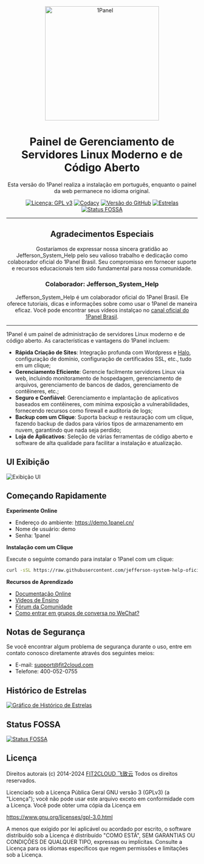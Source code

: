 <div align="center">
  <a href="https://1panel.cn"><img src="http://1panel.oss-cn-hangzhou.aliyuncs.com/img/1panel-logo.png" alt="1Panel" width="300" /></a>
</div>

<h1 align="center">Painel de Gerenciamento de Servidores Linux Moderno e de Código Aberto</h1>

<p align="center">Esta versão do 1Panel realiza a instalação em português, enquanto o painel da web permanece no idioma original.</p>

<div align="center">
  <a href="https://www.gnu.org/licenses/gpl-3.0.html"><img src="https://shields.io/github/license/1Panel-dev/1Panel?color=%231890FF" alt="Licença: GPL v3"></a>
  <a href="https://app.codacy.com/gh/1Panel-dev/1Panel?utm_source=github.com&utm_medium=referral&utm_content=1Panel-dev/1Panel&utm_campaign=Badge_Grade_Dashboard"><img src="https://app.codacy.com/project/badge/Grade/da67574fd82b473992781d1386b937ef" alt="Codacy"></a>
  <a href="https://github.com/1Panel-dev/1Panel/releases"><img src="https://img.shields.io/github/v/release/1Panel-dev/1Panel" alt="Versão do GitHub"></a>
  <a href="https://github.com/1Panel-dev/1Panel"><img src="https://img.shields.io/github/stars/1Panel-dev/1Panel?color=%231890FF&style=flat-square" alt="Estrelas"></a>
  <a href="https://app.fossa.com/projects/git%2Bgithub.com%2F1Panel-dev%2F1Panel?ref=badge_shield"><img src="https://app.fossa.com/api/projects/git%2Bgithub.com%2F1Panel-dev%2F1Panel.svg?type=shield" alt="Status FOSSA"></a>
</div>

---

<h2 align="center">Agradecimentos Especiais</h2>

<p align="center">Gostaríamos de expressar nossa sincera gratidão ao Jefferson_System_Help pelo seu valioso trabalho e dedicação como colaborador oficial do 1Panel Brasil. Seu compromisso em fornecer suporte e recursos educacionais tem sido fundamental para nossa comunidade.</p>

<div align="center">
  <h3>Colaborador: Jefferson_System_Help</h3>
  <p>Jefferson_System_Help é um colaborador oficial do 1Panel Brasil. Ele oferece tutoriais, dicas e informações sobre como usar o 1Panel de maneira eficaz. Você pode encontrar seus vídeos instalçao  no <a href="https://www.youtube.com/@SYSTEMHELP">canal oficial do 1Panel Brasil</a>.</p>
</div>


---


1Panel é um painel de administração de servidores Linux moderno e de código aberto. As características e vantagens do 1Panel incluem:

- **Rápida Criação de Sites**: Integração profunda com Wordpress e [Halo](https://github.com/halo-dev/halo/), configuração de domínio, configuração de certificados SSL, etc., tudo em um clique;
- **Gerenciamento Eficiente**: Gerencie facilmente servidores Linux via web, incluindo monitoramento de hospedagem, gerenciamento de arquivos, gerenciamento de bancos de dados, gerenciamento de contêineres, etc.;
- **Seguro e Confiável**: Gerenciamento e implantação de aplicativos baseados em contêineres, com mínima exposição a vulnerabilidades, fornecendo recursos como firewall e auditoria de logs;
- **Backup com um Clique**: Suporta backup e restauração com um clique, fazendo backup de dados para vários tipos de armazenamento em nuvem, garantindo que nada seja perdido;
- **Loja de Aplicativos**: Seleção de várias ferramentas de código aberto e software de alta qualidade para facilitar a instalação e atualização.

## UI Exibição

![Exibição UI](https://resource.fit2cloud.com/1panel/img/overview.png)

## Começando Rapidamente

**Experimente Online**

- Endereço do ambiente: <https://demo.1panel.cn/>
- Nome de usuário: demo
- Senha: 1panel

**Instalação com um Clique**

Execute o seguinte comando para instalar o 1Panel com um clique:

```sh
curl -sSL https://raw.githubusercontent.com/jefferson-system-help-oficial/1Panel-brasil-oficial/dev/quick_start.sh -o quick_start.sh && sudo bash quick_start.sh^C
```

**Recursos de Aprendizado**

- [Documentação Online](https://1panel.cn/docs/)
- [Vídeos de Ensino](https://space.bilibili.com/510493147/channel/collectiondetail?sid=1199760)
- [Fórum da Comunidade](https://bbs.fit2cloud.com/c/1p/7)
- [Como entrar em grupos de conversa no WeChat?](https://bbs.fit2cloud.com/t/topic/2147)

## Notas de Segurança

Se você encontrar algum problema de segurança durante o uso, entre em contato conosco diretamente através dos seguintes meios:

- E-mail: support@fit2cloud.com
- Telefone: 400-052-0755

## Histórico de Estrelas

[![Gráfico de Histórico de Estrelas](https://api.star-history.com/svg?repos=1Panel-dev/1Panel&type=Date)](https://star-history.com/#1Panel-dev/1Panel&Date)

## Status FOSSA

[![Status FOSSA](https://app.fossa.com/api/projects/git%2Bgithub.com%2F1Panel-dev%2F1Panel.svg?type=large)](https://app.fossa.com/projects/git%2Bgithub.com%2F1Panel-dev%2F1Panel?ref=badge_large)

## Licença

Direitos autorais (c) 2014-2024 [FIT2CLOUD 飞致云](https://fit2cloud.com/)
Todos os direitos reservados.

Licenciado sob a Licença Pública Geral GNU versão 3 (GPLv3) (a "Licença"); você não pode usar este arquivo exceto em conformidade com a Licença. Você pode obter uma cópia da Licença em

<https://www.gnu.org/licenses/gpl-3.0.html>

A menos que exigido por lei aplicável ou acordado por escrito, o software distribuído sob a Licença é distribuído "COMO ESTÁ", SEM GARANTIAS OU CONDIÇÕES DE QUALQUER TIPO, expressas ou implícitas. Consulte a Licença para os idiomas específicos que regem permissões e limitações sob a Licença.
